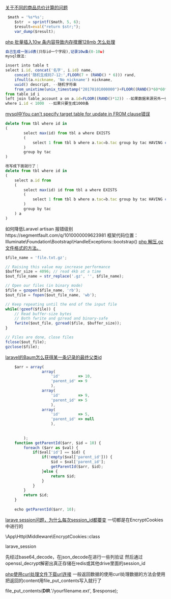 [关于不同的商品总价计算的问题](https://segmentfault.com/q/1010000009685623)
```js
 $math = '%s*%s';
    $str  = sprintf($math, 5, 6);
    $result=eval("return $str;");
    var_dump($result);
```
[php 批量插入10w 条内容导致内存撑爆128mb 怎么处理](https://segmentfault.com/q/1010000009644725)
```js
自己生成一张id表(只存id一个字段),记录10w条(0-10w)
mysql做法:

insert into table t
select i.id, concat('名字', i.id) name, 
    concat('随机生成码7-12:',FLOOR(7 + (RAND() * 6))) rand,
    ifnull(a.nickname, 'No nickname') nickname,
    uuid() descript, --随机字符串
    from_unixtime(unix_timestamp("20170101000000")+FLOOR((RAND()*60*60*24*365)))  --2017年中随机日期
from table_id i
left join table_account a on a.id=FLOOR((RAND()*12)) --如果数据来源另外一些表
where i.id < 1000  --如果只要生成1000条
```
[mysql中You can't specify target table for update in FROM clause错误](https://segmentfault.com/q/1010000009615307)
```js
delete from tbl where id in 
(
        select max(id) from tbl a where EXISTS
        (
            select 1 from tbl b where a.tac=b.tac group by tac HAVING count(1)>1
        )
        group by tac
)

改写成下面就行了：
delete from tbl where id in 
(
    select a.id from 
    (
        select max(id) id from tbl a where EXISTS
        (
            select 1 from tbl b where a.tac=b.tac group by tac HAVING count(1)>1
        )
        group by tac
    ) a
)
```
如何降低Laravel artisan 报错级别https://segmentfault.com/q/1010000009623981
框架代码位置：Illuminate\Foundation\Bootstrap\HandleExceptions::bootstrap()
[php 解压.gz文件格式的方法。](https://segmentfault.com/q/1010000009691227)
```js
$file_name = 'file.txt.gz';

// Raising this value may increase performance
$buffer_size = 4096; // read 4kb at a time
$out_file_name = str_replace('.gz', '', $file_name);

// Open our files (in binary mode)
$file = gzopen($file_name, 'rb');
$out_file = fopen($out_file_name, 'wb');

// Keep repeating until the end of the input file
while(!gzeof($file)) {
    // Read buffer-size bytes
    // Both fwrite and gzread and binary-safe
    fwrite($out_file, gzread($file, $buffer_size));
}

// Files are done, close files
fclose($out_file);
gzclose($file);
```
[laravel的Baum怎么获得某一条记录的最终父类id](https://segmentfault.com/q/1010000009658954)
```js
    $arr = array(
                array(
                    'id'        => 10,
                    'parent_id' => 9
                    ),
                array(
                    'id'        => 9,
                    'parent_id' => 5
                    ),
                array(
                    'id'        => 5,
                    'parent_id' => null
                    ),
        
        
        );
    function getParentId($arr, $id = 10) {
        foreach ($arr as $val) {
            if($val['id'] == $id) {
                if(!empty($val['parent_id'])) {
                    $id = $val['parent_id'];
                    getParentId($arr, $id);
                }else {
                    return $id;
                }
            }
        }
        return $id;
    }
    
    echo getParentId($arr, 10);
```
[larave session问题，为什么每次session_id都要变](https://segmentfault.com/q/1010000009694886)
一切都是在EncryptCookies中进行的

\App\Http\Middleware\EncryptCookies::class

larave_session

先经过base64_decode，在json_decode在进行一些列验证 然后通过openssl_decrypt解密出真正存储在redis或其他drive里面的session_id

[php使用curl处理文件下载url连接](https://segmentfault.com/q/1010000009708754)
一般返回数据的使用curl处理数据的方法会使用
把返回的content用file_put_contents写入就行了

file_put_contents(__DIR__.'/yourfilename.ext', $response);

